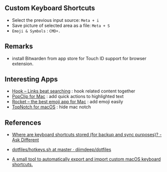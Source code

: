 ## Custom Keyboard Shortcuts

- Select the previous input source: `Meta + i`
- Save picture of selected area as a file: `Meta + S`
- `Emoji & Symbols` : `CMD+.`

## Remarks

- install Bitwarden from app store for Touch ID support for browser extension.

## Interesting Apps

- [Hook – Links beat searching](https://hookproductivity.com/) : hook related content together
- [PopClip for Mac](https://pilotmoon.com/popclip/) : add quick actions to highlighted text
- [Rocket – the best emoji app for Mac](https://matthewpalmer.net/rocket/) : add emoji easily
- [TopNotch for macOS](https://topnotch.app/) : hide mac notch

## References

- [Where are keyboard shortcuts stored (for backup and sync purposes)? - Ask Different](https://apple.stackexchange.com/questions/87619/where-are-keyboard-shortcuts-stored-for-backup-and-sync-purposes)

- [dotfiles/hotkeys.sh at master · diimdeep/dotfiles](https://github.com/diimdeep/dotfiles/blob/master/osx/configure/hotkeys.sh)

- [A small tool to automatically export and import custom macOS keyboard shortcuts.](https://gist.github.com/miclf/bf4b0cb6de9ead726197db7ed3d937b5)
